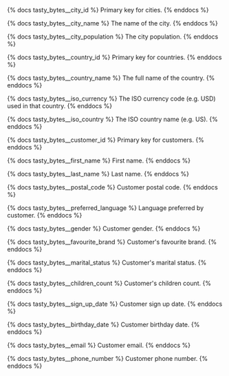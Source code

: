 {% docs tasty_bytes__city_id %}
Primary key for cities.
{% enddocs %}

{% docs tasty_bytes__city_name %}
The name of the city.
{% enddocs %}

{% docs tasty_bytes__city_population %}
The city population.
{% enddocs %}

{% docs tasty_bytes__country_id %}
Primary key for countries.
{% enddocs %}

{% docs tasty_bytes__country_name %}
The full name of the country.
{% enddocs %}

{% docs tasty_bytes__iso_currency %}
The ISO currency code (e.g. USD) used in that country.
{% enddocs %}

{% docs tasty_bytes__iso_country %}
The ISO country name (e.g. US).
{% enddocs %}

{% docs tasty_bytes__customer_id %}
Primary key for customers.
{% enddocs %}

{% docs tasty_bytes__first_name %}
First name.
{% enddocs %}

{% docs tasty_bytes__last_name %}
Last name.
{% enddocs %}

{% docs tasty_bytes__postal_code %}
Customer postal code.
{% enddocs %}

{% docs tasty_bytes__preferred_language %}
Language preferred by customer.
{% enddocs %}

{% docs tasty_bytes__gender %}
Customer gender.
{% enddocs %}

{% docs tasty_bytes__favourite_brand %}
Customer's favourite brand.
{% enddocs %}

{% docs tasty_bytes__marital_status %}
Customer's marital status.
{% enddocs %}

{% docs tasty_bytes__children_count %}
Customer's children count.
{% enddocs %}

{% docs tasty_bytes__sign_up_date %}
Customer sign up date.
{% enddocs %}

{% docs tasty_bytes__birthday_date %}
Customer birthday date.
{% enddocs %}

{% docs tasty_bytes__email %}
Customer email.
{% enddocs %}

{% docs tasty_bytes__phone_number %}
Customer phone number.
{% enddocs %}
